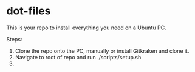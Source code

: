 # dot-files

This is your repo to install everything you need on a Ubuntu PC.

Steps:
1. Clone the repo onto the PC, manually or install Gitkraken and clone it.
2. Navigate to root of repo and run ./scripts/setup.sh
3. 